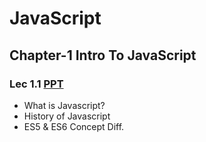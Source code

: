 # JavaScript 
 
## Chapter-1 Intro To JavaScript

### Lec 1.1 [PPT]()
- What is Javascript?
- History of Javascript
- ES5 & ES6 Concept Diff.
